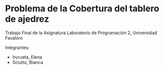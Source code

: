 # Problema de la Cobertura del tablero de ajedrez
Trabajo Final de la Asignatura Laboratorio de Programación 2, Universidad Favaloro

Integrantes: 
- Irurueta, Elena
- Sciutto, Bianca
